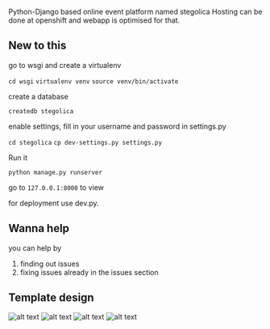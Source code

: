 Python-Django based online event platform named stegolica
Hosting can be done at openshift and webapp is optimised for that.

New to this
----------  
go to wsgi and create a virtualenv

`cd wsgi`
`virtualenv venv`
`source venv/bin/activate`

create a database

`createdb stegolica`

enable settings, fill in your username and password in settings.py

`cd stegolica`
`cp dev-settings.py settings.py`

Run it

`python manage.py runserver`

go to `127.0.0.1:8000` to view


for deployment use dev.py.

Wanna help
---------
you can help by
1. finding out issues
2. fixing issues already in the issues section

Template design
--------------

![alt text](http://i.imgsafe.org/87195dec93.png)
![alt text](http://i.imgsafe.org/871922cf5d.png)
![alt text](http://i.imgsafe.org/87192a34df.png)
![alt text](http://i.imgsafe.org/879d151076.png)
